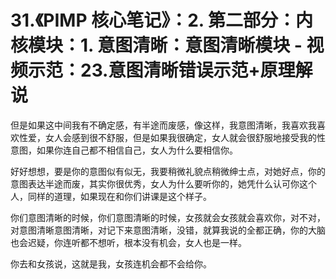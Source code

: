 # 31.《PIMP 核心笔记》：2. 第二部分：内核模块：1. 意图清晰：意图清晰模块 - 视频示范：23.意图清晰错误示范+原理解说

但是如果这中间我有不确定感，有半途而废感，像这样，我意图清晰，我喜欢我喜欢性爱，女人会感到很不舒服，但是如果我很确定，女人就会很舒服地接受我的性意图，如果你连自己都不相信自己，女人为什么要相信你。

好好想想，要是你的意图似有似无，我要稍微礼貌点稍微绅士点，对她好点，你的意图表达半途而废，其实你很优秀，女人为什么要听你的，她凭什么认可你这个人，同样的道理，如果现在和你们讲课是这个样子。

你们意图清晰的时候，你们意图清晰的时候，女孩就会女孩就会喜欢你，对不对，对意图清晰意图清晰，对记下来意图清晰，没错，就算我说的全都正确，你的大脑也会迟疑，你连听都不想听，根本没有机会，女人也是一样。

你去和女孩说，这就是我，女孩连机会都不会给你。